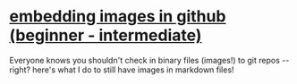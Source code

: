 # [embedding images in github (beginner - intermediate)](https://youtu.be/8088ORqS3uY)

Everyone knows you shouldn't check in binary files (images!) to git repos -- right?  here's what I do to still have images in markdown files!
